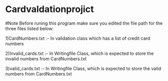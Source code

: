 # Cardvaldationprojict
#Note
Before runing this program make sure you edited the file path for the three files listed below:



1)CardNumbers.txt :- In validation class which has a list of credit card numbers



2)Invalid_cards.txt :- In Writingfile Class, which is expected to store the invalid numbers from CardNumbers.txt



3)valid_cards.txt :- In Writingfile Class, which is expected to store the valid numbers from CardNumbers.txt 
